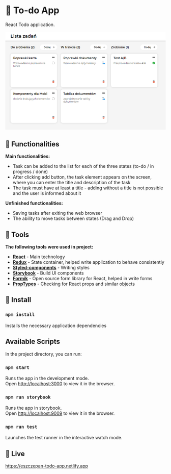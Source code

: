 # :tada: To-do App

React Todo application.

<img src="src/assets/images/todo.png">

## :rocket: Functionalities
**Main functionalities:**

* Task can be added to the list for each of the three states (to-do / in progress / done)
* After clicking add button, the task element appears on the screen, where you can enter the title and description of the task
* The task must have at least a title - adding without a title is not possible and the user is informed about it

**Unfinished functionalities:**
* Saving tasks after exiting the web browser
* The ability to move tasks between states (Drag and Drop)

## :wrench: Tools

**The following tools were used in project:**
* **[React](https://github.com/facebook/react)** - Main technology
* **[Redux](https://github.com/reduxjs/redux)** - State container, helped write application to behave consistently
* **[Styled-components](https://github.com/styled-components/styled-components)** - Writing styles
* **[Storybook](https://github.com/storybookjs/storybook)** - Build UI components
* **[Formik](https://github.com/formium/formik)** - Open source form library for React, helped in write forms
* **[PropTypes](https://reactjs.org/docs/typechecking-with-proptypes.html)** - Checking for React props and similar objects

## :construction_worker: Install

### `npm install`

Installs the necessary application dependencies

## Available Scripts

In the project directory, you can run:

### `npm start`

Runs the app in the development mode.<br />
Open [http://localhost:3000](http://localhost:3000) to view it in the browser.

### `npm run storybook`

Runs the app in storybook.<br />
Open [http://localhost:9009](http://localhost:9009) to view it in the browser.

### `npm run test`

Launches the test runner in the interactive watch mode.

## :movie_camera: Live

https://eszczepan-todo-app.netlify.app
